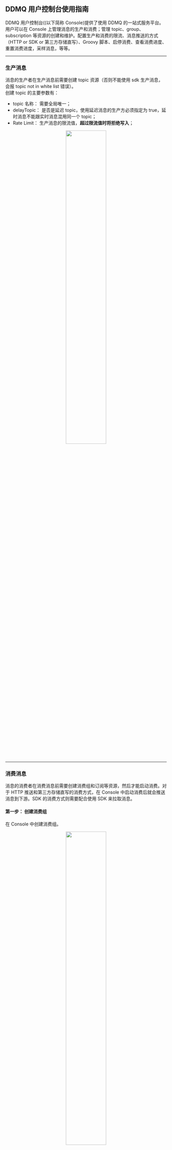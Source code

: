 ## DDMQ 用户控制台使用指南 ##

DDMQ 用户控制台((以下简称 Console)提供了使用 DDMQ 的一站式服务平台。用户可以在 Console 上管理消息的生产和消费；管理 topic、group、subscription 等资源的创建和维护。配置生产和消费的限流、消息推送的方式（HTTP or SDK or 第三方存储直写）、Groovy 脚本、启停消费、查看消费进度、重置消费进度，采样消息，等等。

----------

### 生产消息 ###
消息的生产者在生产消息前需要创建 topic 资源（否则不能使用 sdk 生产消息，会报 topic not in white list 错误）。   
创建 topic 的主要参数有：  

* topic 名称： 需要全局唯一；  
* delayTopic： 是否是延迟 topic，使用延迟消息的生产方必须指定为 true，延时消息不能跟实时消息混用同一个 topic；    
* Rate Limit： 生产消息的限流值，**超过限流值时将拒绝写入**；  

<center>
<img src="../image/createTopic.png" width = "50%" />
</center>

----------

### 消费消息 ###
消息的消费者在消费消息前需要创建消费组和订阅等资源，然后才能启动消费。对于 HTTP 推送和第三方存储直写的消费方式，在 Console 中启动消费后就会推送消息到下游。SDK 的消费方式则需要配合使用 SDK 来拉取消息。

#### 第一步： 创建消费组 ####
在 Console 中创建消费组。
<center>
<img src="../image/createGroup.png" width = "50%" />
</center>

#### 第二步： 添加订阅 ####
当创建好消费组后，就可以在消费组中增加订阅了。
<center>
<img src="../image/createSub.png" width = "60%" />
</center>

##### 订阅参数填写说明 #####
创建订阅的主要参数有：

* Group 

  消费组名，要求全局唯一（需要预先创建好）;
* Topic

  消费组中要订阅的 topic；
  
* Consume maxTps

  消费限流值，最大的推送消息并发，当生产的 tps 大于消费的 tps 时，会触发消费限流，将消息积压在 broker 中，**导致消费消息的延迟增大**；
* Receive Pressure Traffic

  是否接收压测流量，为 true 时 DDMQ 会过滤标识为压测消息的消息（这个标识由生产方在消息的 properties 中设置，参考 SDK DEMO）；
* API Level

  分为 High Level 和 Low Level 两种； DDMQ 的消费端的主要功能都是通过 High Level 的方式提供的，一般建议使用 High Level 的方式， Low Level 方式适合实时性要求更高以及需要自己控制 offset 提交的场景，通常为 flink 等实时计算的场景。  
* consumeTimeout

  消费超时时间，HTTP 推送模式下请求的超时时间，SDK消费时, 消息消费的超时时间。超时后消息可以被重新消费；
* Error Retry Times

  异常情况下的重试次数，HTTP 推送模式代表由于 status code != 2xx 的原因导致的重试次数，SDK 拉取模式时代表由于超时响应（包括网络异常）导致最大重试次数，-1 代表无限重试。异常重试的重试时间间隔为（512ms, 1s, 2s, 4s, 8s,...,128s, 128s...) 。固定不能改。
* Retry Interval

  正常重试间隔，下游消费方要求的重试次数，HTTP 推送模式代表业务方返回未知错误码时的重试时间间隔（单位毫秒），SDK 拉取模式时代表返回 false 时的重试时间间隔，重试次数为数组长度，最后一位为 -1 时，表示按照上一个重试间隔无限重试，例如：150;300;600 代表业务方返回未知错误码或者返回 false 时会重试3次，每次重试间隔依次是 150、300、600
* Sequential Consume

  顺序消费的配置，非顺序消费场景无需关注，内容为以下三项之一：
	* QID：按照 qid 有序消费。
	* KEY: 按照消息的 key 顺序消费（key 由生产方在生产时指定）。
	* JsonPath：按照 JsonPath 指定的字段的取值有序消费，前提是消息体为 JSON 格式。参考：http://jsonpath.com/；
* Consume Type

  消费方式；分为 HTTP 推送、SDK 拉取和第三方存储直写（如 HBase、HDFS、Redis）
* URLs

  HTTP 推送方式时的推送 URL，指定多个 URL 的话每次会随机选取一个 URL 推送(**注意: URL 一定要带上"http://"**)；
* GroovyScript

  配置 groovy 脚本，在将消息推送前会执行给定的 groovy 脚本对消息就行预处理、过滤，通过groovy脚本可支持消息过滤、消息体转换等；
* Transit

  消息体预处理，在消息推送前会根据指定的 k-v 做消息转换，选中此Action时，需填写参数Transit，Transit是一组 k-v 值，k为转换后字段的JsonPath, v为转换前字段的JsonPath



#### 第三步： 启动消费 ####
<center>
<img src="../image/startSub.png" width = "70%" />
</center>

#### 特色功能 ####
* 消息体采样  

  >通过采样获取最新写入 topic 的数据
<center>
<img src="../image/sampling.png" width = "50%" />
</center>

* 查看消费进度

  > 按照 queue 的粒度查看消息的消费进度，是否存在积压情况
<center>
<img src="../image/consumeProgress.png" width = "70%" />
</center>

* 重置消费进度

  > 支持按照时间重置 offset，消费老数据，重置 offset 前需要先停止订阅的消费；
<center>
<img src="../image/resetOffset.png" width = "70%" />
</center>
  
#### 使用示例 ####
* HTTP 推送使用示例

  > 在 HTTP 推送消费模式下，有两种消息推送方式；Post Body:params=\<msg> 和 Post Body:消息体第一层打开。 HTTP 方式支持 GET 和 POST 两种。 支持填写多个推送 Url，实际推送时会随机选择一个 Url 进行推送。QueryParams 选项支持将消息体中的字段以 k-v 的形式拼接到 url 的 queryParm 中。
<center>
<img src="../image/httpConsume.png" width = "50%" />
</center>


* GroovyScript 使用示例

  > 适用于需要通过 groovy 脚本对消息做过滤、转换的场景

  >- 消息体过滤

  >  以返回值确定消息体是否要过滤。只有 return true 的消息才会进入下一个action处理。其他情况消息都会被过滤掉，不会返回给客户端，比如：return false; return 其他任意非true的对象。运行时抛异常。
  >- 修改消息体内容
 
  >  groovy运行环境中有个binding对象可以获取运行环境中的数据，下面是一些使用示例:
<center>
<img src="../image/groovy.png" width = "70%" />
</center>

* 消息体转换示例

  > 如果需要消息体转换的功能，需添加额外的action Transit 并填写相应的参数
<center>
<img src="../image/transit.png" width = "50%" />
</center>
<center>
<img src="../image/transitMsg.png" width = "50%" />
</center>



----------
